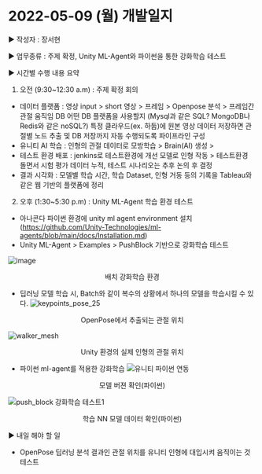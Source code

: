 # 2022-05-09 (월) 개발일지

▶ 작성자 : 장서현 

▶ 업무종류 : 주제 확정, Unity ML-Agent와 파이썬을 통한 강화학습 테스트  

▶ 시간별 수행 내용 요약  

1. 오전 (9:30~12:30 a.m) : 주제 확정 회의 

  - 데이터 플랫폼 : 영상 input > short 영상 > 프레임 > Openpose 분석 > 프레임간 관절 움직임 DB
                   어떤 DB 플랫폼을 사용할지 (Mysql과 같은 SQL? MongoDB나 Redis와 같은 noSQL?)
                   특정 클라우드(ex. 하둡)에 원본 영상 데이터 저장하면 관절별 노드 추출 및 DB 저장까지 자동 수행되도록 파이프라인 구성
  - 유니티 AI 학습 : 인형의 관절 데이터로 모방학습 > Brain(AI) 생성 > 
  - 테스트 환경 배포 : jenkins로 테스트환경에 개선 모델로 인형 작동 > 테스트환경 돌면서 시험 평가 데이터 누적,
                      테스트 시나리오는 추후 논의 후 결정
  - 결과 시각화 : 모델별 학습 시간, 학습 Dataset, 인형 거동 등의 기록을 Tableau와 같은 웹 기반의 플랫폼에 정리  

2. 오후 (1:30~5:30 p.m) : Unity ML-Agent 학습 환경 테스트 

-  아나콘다 파이썬 환경에 unity ml agent environment 설치 (https://github.com/Unity-Technologies/ml-agents/blob/main/docs/Installation.md)
-  Unity ML-Agent > Examples > PushBlock 기반으로 강화학습 테스트

  ![image](https://user-images.githubusercontent.com/48125526/167377355-06b1ec17-c6c0-4c4e-8e29-2df23c3e7cca.png) 
 <p align="center"> 배치 강화학습 환경 </p> 
 
- 딥러닝 모델 학습 시, Batch와 같이 복수의 상황에서 하나의 모델을 학습시킬 수 있다.
 ![keypoints_pose_25](https://user-images.githubusercontent.com/48125526/167378550-a6d5838b-6db6-4ae6-af76-46420521f484.png)
 <p align="center"> OpenPose에서 추출되는 관절 위치 </p> 
 
 ![walker_mesh](https://user-images.githubusercontent.com/48125526/167378610-4bcd6570-9ae1-4b6e-a078-c9f3b03d8feb.PNG)
 <p align="center"> Unity 환경의 실제 인형의 관절 위치 </p> 

- 파이썬 ml-agent를 적용한 강화학습
 ![유니티 파이썬 연동](https://user-images.githubusercontent.com/48125526/167378921-3756a44e-33b2-4d51-bae0-b9d8ab2e2a82.PNG)
 <p align="center"> 모델 버젼 확인(파이썬) </p>
 
 ![push_block 강화학습 테스트1](https://user-images.githubusercontent.com/48125526/167379021-c28edeb7-d91d-4901-8085-7bba4d429a89.PNG)
 <p align="center"> 학습 NN 모델 데이터 확인(파이썬) </p>

▶  내일 해야 할 일
- OpenPose 딥러닝 분석 결과인 관절 위치를 유니티 인형에 대입시켜 움직이는 것 테스트
